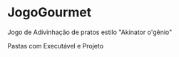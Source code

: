# JogoGourmet
Jogo de Adivinhação de pratos estilo "Akinator o'gênio"

Pastas com Executável e Projeto
